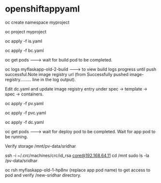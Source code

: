 # openshiftappyaml

oc create namespace myproject

oc project myproject

oc apply -f is.yaml

oc apply -f bc.yaml

oc get pods ---> wait for build pod to be completed.

oc logs myflaskapp-old-2-build   ---> to view build logs progress until push successful.Note image registry url (from Successfully pushed image-registry......... line in the log output).

Edit dc.yaml and update image registry entry under spec -> template -> spec -> containers.

oc apply -f pv.yaml

oc apply -f pvc.yaml

oc apply -f dc.yaml

oc get pods ---> wait for deploy pod to be completed. Wait for app pod to be running.

Verify storage /mnt/pv-data/sridhar

ssh -i ~/.crc/machines/crc/id_rsa core@192.168.64.11
cd /mnt
sudo ls -la /pv-data/sridhar

oc rsh myflaskapp-old-1-hp8nv (replace app pod name) to get access to pod and verify /new-sridhar directory.

